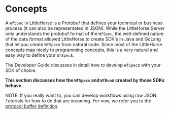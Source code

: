 # Concepts

A `WfSpec` in LittleHorse is a Protobuf that defines your technical or business process (it can also be representated in JSON). While the LittleHorse Server only understands the protobuf format of the `WfSpec`, the well-defined nature of the data format allowed LittleHorse to create SDK's in Java and GoLang that let you create `WfSpec`s from natural code. Since most of the LittleHorse concepts map nicely to programming concepts, this is a very natural and easy way to define your `WfSpec`s.

The Developer Guide discusses in detail how to develop `WfSpec`s with your SDK of choice.

**This section discusses how the `WfSpecs` and `WfRun`s created by those SDKs behave.**

NOTE: If you really want to, you can develop workflows using raw JSON. Tutorials for how to do that are incoming. For now, we refer you to the [protocol buffer definition](https://github.com/littlehorse-enterprises/lh-proto/src/master/).
